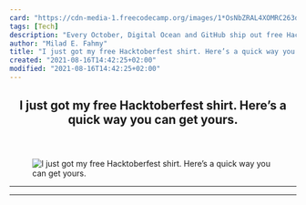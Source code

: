 ```yaml
---
card: "https://cdn-media-1.freecodecamp.org/images/1*OsNbZRAL4XOMRC263dUPaw.png"
tags: [Tech]
description: "Every October, Digital Ocean and GitHub ship out free Hacktob"
author: "Milad E. Fahmy"
title: "I just got my free Hacktoberfest shirt. Here’s a quick way you can get yours."
created: "2021-08-16T14:42:25+02:00"
modified: "2021-08-16T14:42:25+02:00"
---
```

<div class="site-wrapper">
<main id="site-main" class="site-main outer">
<div class="inner">
<article class="post-full post tag-tech tag-startup tag-web-development tag-self-improvement tag-life-lessons ">
<header class="post-full-header">
<h1 class="post-full-title">I just got my free Hacktoberfest shirt. Here’s a quick way you can get yours.</h1>
</header>
<figure class="post-full-image">
<picture>
<source media="(max-width: 700px)" sizes="1px" srcset="data:image/gif;base64,R0lGODlhAQABAIAAAAAAAP///yH5BAEAAAAALAAAAAABAAEAAAIBRAA7 1w">
<source media="(min-width: 701px)" sizes="(max-width: 800px) 400px,
(max-width: 1170px) 700px,
1400px" srcset="https://cdn-media-1.freecodecamp.org/images/1*OsNbZRAL4XOMRC263dUPaw.png 300w,
https://cdn-media-1.freecodecamp.org/images/1*OsNbZRAL4XOMRC263dUPaw.png 600w,
https://cdn-media-1.freecodecamp.org/images/1*OsNbZRAL4XOMRC263dUPaw.png 1000w,
https://cdn-media-1.freecodecamp.org/images/1*OsNbZRAL4XOMRC263dUPaw.png 2000w">
<img onerror="this.style.display='none'" src="https://cdn-media-1.freecodecamp.org/images/1*OsNbZRAL4XOMRC263dUPaw.png" alt="I just got my free Hacktoberfest shirt. Here’s a quick way you can get yours.">
</picture>
</figure>
<section class="post-full-content">
<div class="post-content">
</div>
<hr>
<hr>
</section>
</article>
</div>
</main>
</div>
<!-- Google Tag Manager (noscript) -->
<!-- End Google Tag Manager (noscript) -->
